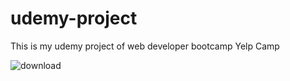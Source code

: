 # udemy-project
This is my udemy project of web developer bootcamp
Yelp Camp

![download](https://user-images.githubusercontent.com/103211179/233837541-551d38c3-b368-4879-89b9-0a70e871f8c2.jpg)
